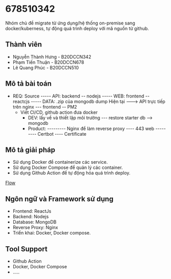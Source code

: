 # 678510342
Nhóm chủ đề migrate từ ứng dụng/hệ thống on-premise sang docker/kuberness,
tự động quá trình deploy với mã nguồn từ github.

## Thành viên
- Nguyễn Thành Hưng - B20DCCN342
- Phạm Tiến Thuận - B20DCCN678
- Lê Quang Phúc - B20DCCN510

## Mô tả bài toán
- REQ:
  Source
  ----- API: backend -- nodejs
  ----- WEB: frontend -- reactcjs
  ----- DATA: .zip của mongodb dump
  Hiện tại ---> API trực tiếp trên nginx --- frontend -- PM2 
  - Viết CI/CD, github action đưa docker
    - DEV: lấy về và thiết lập môi trường --- restore starter db --> mongodb
    - Product:
      --------- Nginx để làm reverse proxy ---- 443 web
      --------- Certbot ---- Certificate

## Mô tả giải pháp
- Sử dụng Docker để containerize các service.
- Sử dụng Docker Compose để quản lý các container.
- Sử dụng Github Action để tự động hóa quá trình deploy.

[Flow](https://www.tldraw.com/r/LyEwlbODE8RT30s7PLzF3?v=-2796,-1630,9317,5071&p=CiaJ_rHQJhNAijCHXuGJe)

## Ngôn ngữ và Framework sử dụng
- Frontend: ReactJs
- Backend: Nodejs
- Database: MongoDB
- Reverse Proxy: Nginx
- Triển khai: Docker, Docker compose.

## Tool Support
- Github Action
- Docker, Docker Compose
- .....
